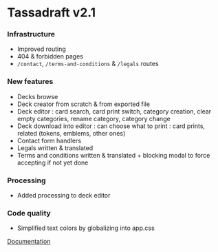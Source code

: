 # Tassadraft v2.1

### Infrastructure

-   Improved routing
-   404 & forbidden pages
-   `/contact`, `/terms-and-conditions` & `/legals` routes

### New features

-   Decks browse
-   Deck creator from scratch & from exported file
-   Deck editor : card search, card print switch, category creation, clear empty categories, rename category, category change
-   Deck download into editor : can choose what to print : card prints, related (tokens, emblems, other ones)
-   Contact form handlers
-   Legals written & translated
-   Terms and conditions written & translated + blocking modal to force accepting if not yet done

### Processing

-   Added processing to deck editor

### Code quality

- Simplified text colors by globalizing into app.css

[Documentation](/README.md)
